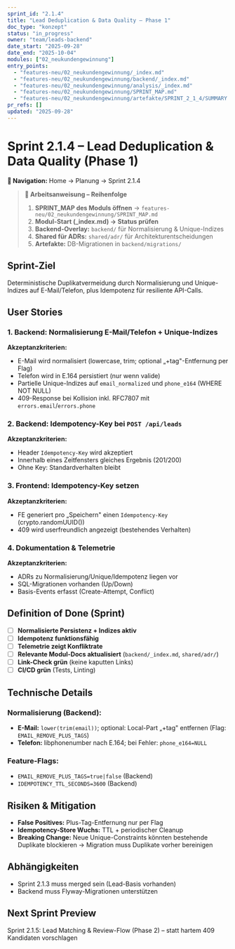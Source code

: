 ```yaml
---
sprint_id: "2.1.4"
title: "Lead Deduplication & Data Quality – Phase 1"
doc_type: "konzept"
status: "in_progress"
owner: "team/leads-backend"
date_start: "2025-09-28"
date_end: "2025-10-04"
modules: ["02_neukundengewinnung"]
entry_points:
  - "features-neu/02_neukundengewinnung/_index.md"
  - "features-neu/02_neukundengewinnung/backend/_index.md"
  - "features-neu/02_neukundengewinnung/analysis/_index.md"
  - "features-neu/02_neukundengewinnung/SPRINT_MAP.md"
  - "features-neu/02_neukundengewinnung/artefakte/SPRINT_2_1_4/SUMMARY.md"
pr_refs: []
updated: "2025-09-28"
---
```


# Sprint 2.1.4 – Lead Deduplication & Data Quality (Phase 1)

**📍 Navigation:** Home → Planung → Sprint 2.1.4

> **🎯 Arbeitsanweisung – Reihenfolge**
> 1. **SPRINT_MAP des Moduls öffnen** → `features-neu/02_neukundengewinnung/SPRINT_MAP.md`
> 2. **Modul-Start (_index.md) → Status prüfen**
> 3. **Backend-Overlay:** `backend/` für Normalisierung & Unique-Indizes
> 4. **Shared für ADRs:** `shared/adr/` für Architekturentscheidungen
> 5. **Artefakte:** DB-Migrationen in `backend/migrations/`

## Sprint-Ziel

Deterministische Duplikatvermeidung durch Normalisierung und Unique-Indizes auf E-Mail/Telefon, plus Idempotenz für resiliente API-Calls.

## User Stories

### 1. Backend: Normalisierung E-Mail/Telefon + Unique-Indizes
**Akzeptanzkriterien:**
- E-Mail wird normalisiert (lowercase, trim; optional „+tag"-Entfernung per Flag)
- Telefon wird in E.164 persistiert (nur wenn valide)
- Partielle Unique-Indizes auf `email_normalized` und `phone_e164` (WHERE NOT NULL)
- 409-Response bei Kollision inkl. RFC7807 mit `errors.email`/`errors.phone`

### 2. Backend: Idempotency-Key bei `POST /api/leads`
**Akzeptanzkriterien:**
- Header `Idempotency-Key` wird akzeptiert
- Innerhalb eines Zeitfensters gleiches Ergebnis (201/200)
- Ohne Key: Standardverhalten bleibt

### 3. Frontend: Idempotency-Key setzen
**Akzeptanzkriterien:**
- FE generiert pro „Speichern" einen `Idempotency-Key` (crypto.randomUUID())
- 409 wird userfreundlich angezeigt (bestehendes Verhalten)

### 4. Dokumentation & Telemetrie
**Akzeptanzkriterien:**
- ADRs zu Normalisierung/Unique/Idempotenz liegen vor
- SQL-Migrationen vorhanden (Up/Down)
- Basis-Events erfasst (Create-Attempt, Conflict)

## Definition of Done (Sprint)

- [ ] **Normalisierte Persistenz + Indizes aktiv**
- [ ] **Idempotenz funktionsfähig**
- [ ] **Telemetrie zeigt Konfliktrate**
- [ ] **Relevante Modul-Docs aktualisiert** (`backend/_index.md`, `shared/adr/`)
- [ ] **Link-Check grün** (keine kaputten Links)
- [ ] **CI/CD grün** (Tests, Linting)

## Technische Details

### Normalisierung (Backend):
- **E-Mail:** `lower(trim(email))`; optional: Local-Part „+tag" entfernen (Flag: `EMAIL_REMOVE_PLUS_TAGS`)
- **Telefon:** libphonenumber nach E.164; bei Fehler: `phone_e164=NULL`

### Feature-Flags:
- `EMAIL_REMOVE_PLUS_TAGS=true|false` (Backend)
- `IDEMPOTENCY_TTL_SECONDS=3600` (Backend)

## Risiken & Mitigation

- **False Positives:** Plus-Tag-Entfernung nur per Flag
- **Idempotency-Store Wuchs:** TTL + periodischer Cleanup
- **Breaking Change:** Neue Unique-Constraints könnten bestehende Duplikate blockieren → Migration muss Duplikate vorher bereinigen

## Abhängigkeiten

- Sprint 2.1.3 muss merged sein (Lead-Basis vorhanden)
- Backend muss Flyway-Migrationen unterstützen

## Next Sprint Preview

Sprint 2.1.5: Lead Matching & Review-Flow (Phase 2) – statt hartem 409 Kandidaten vorschlagen